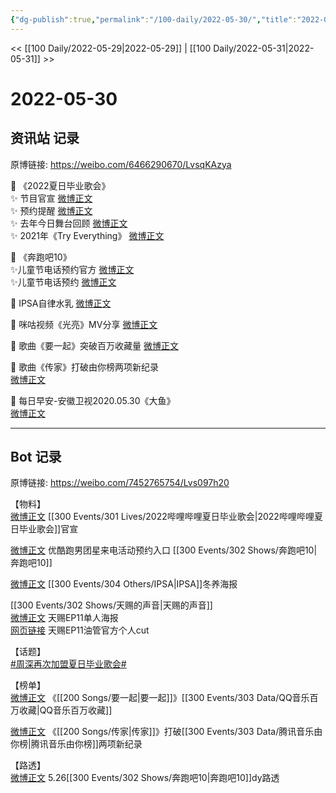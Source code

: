 ```yaml
---
{"dg-publish":true,"permalink":"/100-daily/2022-05-30/","title":"2022-05-30"}
---
```



<< [[100 Daily/2022-05-29\|2022-05-29]] | [[100 Daily/2022-05-31\|2022-05-31]] >>

# 2022-05-30
## 资讯站 记录

原博链接: https://weibo.com/6466290670/LvsqKAzya

🌟 《2022夏日毕业歌会》  
✨ 节目官宣 [微博正文](https://m.weibo.cn/6466290670/4774768710780414)  
✨ 预约提醒 [微博正文](https://m.weibo.cn/6466290670/4774776440883802)  
✨ 去年今日舞台回顾 [微博正文](https://m.weibo.cn/6466290670/4774781758475339)  
✨ 2021年《Try Everything》 [微博正文](https://m.weibo.cn/6466290670/4774795361387483)

🌟 《奔跑吧10》  
✨儿童节电话预约官方 [微博正文](https://m.weibo.cn/6466290670/4774987895931406)  
✨儿童节电话预约 [微博正文](https://m.weibo.cn/6466290670/4774811424786472)

🌟 IPSA自律水乳 [微博正文](https://m.weibo.cn/6466290670/4774864173400198)

🌟 咪咕视频《光亮》MV分享 [微博正文](https://m.weibo.cn/6466290670/4774865095360785)

🌟 歌曲《要一起》突破百万收藏量 [微博正文](https://m.weibo.cn/6466290670/4774905532650098)

🌟 歌曲《传家》打破由你榜两项新纪录  
[微博正文](https://m.weibo.cn/6466290670/4774881764312146)

🌟 每日早安-安徽卫视2020.05.30《大鱼》  
[微博正文](https://m.weibo.cn/6466290670/4774743771449514)

---
## Bot 记录

原博链接: https://weibo.com/7452765754/Lvs097h20

【物料】  
[微博正文](https://m.weibo.cn/6744306402/4774767644904038) [[300 Events/301 Lives/2022哔哩哔哩夏日毕业歌会\|2022哔哩哔哩夏日毕业歌会]]官宣

[微博正文](https://m.weibo.cn/1642904381/4774909806642992) 优酷跑男团星来电活动预约入口 [[300 Events/302 Shows/奔跑吧10\|奔跑吧10]]

[微博正文](https://m.weibo.cn/1851789841/4774846208409916) [[300 Events/304 Others/IPSA\|IPSA]]冬养海报

[[300 Events/302 Shows/天赐的声音\|天赐的声音]]  
[微博正文](https://m.weibo.cn/1315706994/4774764381734291) 天赐EP11单人海报  
[网页链接](https://weibo.cn/sinaurl?u=https%3A%2F%2Fm.youtube.com%2Fwatch%3Fv%3DbVpvsmfH7FE) 天赐EP11油管官方个人cut

【话题】  
[#周深再次加盟夏日毕业歌会#](https://s.weibo.com/weibo?q=%23%E5%91%A8%E6%B7%B1%E5%86%8D%E6%AC%A1%E5%8A%A0%E7%9B%9F%E5%A4%8F%E6%97%A5%E6%AF%95%E4%B8%9A%E6%AD%8C%E4%BC%9A%23)

【榜单】  
[微博正文](https://m.weibo.cn/2169129705/4774892769904034) 《[[200 Songs/要一起\|要一起]]》[[300 Events/303 Data/QQ音乐百万收藏\|QQ音乐百万收藏]]

[微博正文](https://m.weibo.cn/6733257358/4774840940890497) 《[[200 Songs/传家\|传家]]》打破[[300 Events/303 Data/腾讯音乐由你榜\|腾讯音乐由你榜]]两项新纪录

【路透】  
[微博正文](https://m.weibo.cn/5122158435/4774943047289874) 5.26[[300 Events/302 Shows/奔跑吧10\|奔跑吧10]]dy路透
